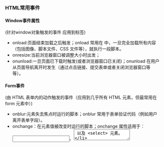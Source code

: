 ### HTML常用事件

#### Window事件属性

(针对window对象触发的事件 应用到<body>标签)

- onload:页面结束加载之后触发；onload 常用在 <body> 中，一旦完全加载所有内容（包括图像、脚本文件、CSS 文件等），就执行一段脚本。
- onresize:当前浏览器窗口被调整大小时出发；
- onunload:一旦页面已下载时触发(或者浏览器窗口已关闭)；onunload 在用户从页面导航离开时发生（通过点击链接、提交表单或者关闭浏览器窗口等等）。




#### Form事件

(由 HTML 表单内的动作触发的事件（应用到几乎所有 HTML 元素，但最常用在 form 元素中）)

- onblur:元素失去焦点时运行的脚本；onblur 常用于表单验证代码（例如用户离开表单字段）。
- onchange：在元素值被改变时运行的脚本；onchange 属性适用于：<input>、<textarea> 以及 <select> 元素。
- onfocus：当元素获得焦点时运行的脚本；onfocus 常用于 <input>、<select> 以及 <a>.
- onselect：在元素中文本被选中后触发；onselect 属性可用于以下元素内：<input type="file">、<input type="password">、<input type="text">、<keygen> 以及 <textarea>.
- onsubmit：提交表单时触发；onsubmit 属性只在 <form> 中使用。



#### Keyborad事件

- onkeydown：在用户按下按键时触发；相对于 onkeydown 事件的事件次序：onkeydown onkeypress onkeyup
- onkeypress：在用户敲击按钮时触发；
- onkeyup：在用户释放按钮时触发；



#### Mouse事件

由鼠标或类似用户动作触发的事件：

- onclick：元素上发生鼠标点击时触发；
- ondblclick：元素上发生鼠标双击时触发；
- onmousedown：当元素上按下鼠标按钮时触发；
- onmousemove：当鼠标指针移动到元素上时触发；
- onmouseout：当鼠标指针移出元素时触发；
- onmouseover：当鼠标指针移动到元素上时触发；
- onmouseup：当在元素上释放鼠标按钮时触发；



